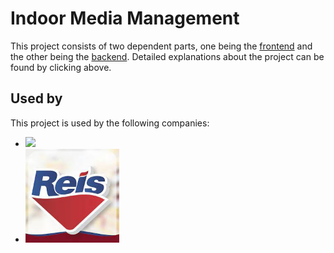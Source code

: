 
# Indoor Media Management


This project consists of two dependent parts, one being the <a href="https://github.com/luancyrne/Gerenciamento-Indoor/tree/main/frontend">frontend</a> and the other being the <a href="https://github.com/luancyrne/Gerenciamento-Indoor/tree/main/backend">backend</a>.
Detailed explanations about the project can be found by clicking above.

## Used by
This project is used by the following companies:

- <a href="http://cnx.net.br/"><img src="https://cnx.net.br/wp-content/uploads/2023/07/Imagem-do-WhatsApp-de-2024-01-23-as-14.13.31_d4b0bd74-PhotoRoom.png-PhotoRoom.png" width="150"></a>
- <a href="http://supreis.com.br/"><img src="https://github.com/luancyrne/GerenciadoorindoorAPI/blob/master/download.jpeg" width="150"></a>

